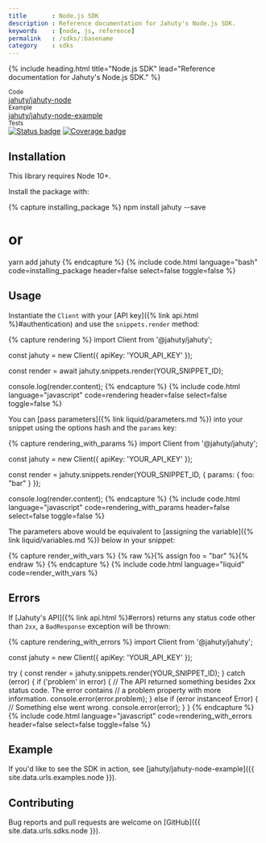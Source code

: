 ```yaml
---
title       : Node.js SDK
description : Reference documentation for Jahuty's Node.js SDK.
keywords    : [node, js, reference]
permalink   : /sdks/:basename
category    : sdks
---
```


{% include heading.html title="Node.js SDK" lead="Reference documentation for Jahuty's Node.js SDK." %}

<div class="card-group my-4">
  <div class="card">
    <div class="card-header py-2 px-3 text-muted">
      <small>Code</small>
    </div>
    <div class="card-body py-2 px-3">
      <a class="stretched-link" href="{{ site.data.urls.sdks.node }}">jahuty/jahuty-node</a>
    </div>
  </div>
  <div class="card">
    <div class="card-header py-2 px-3 text-muted">
      <small>Example</small>
    </div>
    <div class="card-body py-2 px-3">
      <a class="stretched-link" href="{{ site.data.urls.examples.node }}">jahuty/jahuty-node-example</a>
    </div>
  </div>
  <div class="card">
    <div class="card-header py-2 px-3 text-muted">
      <small>Tests</small>
    </div>
    <div class="card-body p-2 px-3">
      <a href="https://circleci.com/gh/jahuty/jahuty-node"><img src="https://circleci.com/gh/jahuty/jahuty-node.svg?style=svg" alt="Status badge"/></a> <a href="https://codecov.io/gh/jahuty/jahuty-node"><img src="https://codecov.io/gh/jahuty/jahuty-node/branch/master/graph/badge.svg?token=XELPI4FWMI" alt="Coverage badge"/></a>
    </div>
  </div>
</div>

## Installation

This library requires Node 10+.

Install the package with:

{% capture installing_package %}
npm install jahuty --save
# or
yarn add jahuty
{% endcapture %}
{% include code.html language="bash" code=installing_package header=false select=false toggle=false %}

## Usage

Instantiate the `Client` with your [API key]({% link api.html %}#authentication) and use the `snippets.render` method:

{% capture rendering %}
import Client from '@jahuty/jahuty';

const jahuty = new Client({ apiKey: 'YOUR_API_KEY' });

const render = await jahuty.snippets.render(YOUR_SNIPPET_ID);

console.log(render.content);
{% endcapture %}
{% include code.html language="javascript" code=rendering header=false select=false toggle=false %}

You can [pass parameters]({% link liquid/parameters.md %}) into your snippet using the options hash and the `params` key:

{% capture rendering_with_params %}
import Client from '@jahuty/jahuty';

const jahuty = new Client({ apiKey: 'YOUR_API_KEY' });

const render = jahuty.snippets.render(YOUR_SNIPPET_ID, {
  params: { foo: "bar" }
});

console.log(render.content);
{% endcapture %}
{% include code.html language="javascript" code=rendering_with_params header=false select=false toggle=false %}

The parameters above would be equivalent to [assigning the variable]({% link liquid/variables.md %}) below in your snippet:

{% capture render_with_vars %}
{% raw %}{% assign foo = "bar" %}{% endraw %}
{% endcapture %}
{% include code.html language="liquid" code=render_with_vars %}

## Errors

If [Jahuty's API]({% link api.html %}#errors) returns any status code other than `2xx`, a `BadResponse` exception will be thrown:

{% capture rendering_with_errors %}
import Client from '@jahuty/jahuty';

const jahuty = new Client({ apiKey: 'YOUR_API_KEY' });

try {
  const render = jahuty.snippets.render(YOUR_SNIPPET_ID);
} catch (error) {
  if ('problem' in error) {
    // The API returned something besides 2xx status code. The error contains
    // a problem property with more information.
    console.error(error.problem);
  } else if (error instanceof Error) {
    // Something else went wrong.
    console.error(error);
  }
}
{% endcapture %}
{% include code.html language="javascript" code=rendering_with_errors header=false select=false toggle=false %}

## Example

If you'd like to see the SDK in action, see [jahuty/jahuty-node-example]({{ site.data.urls.examples.node }}).

## Contributing

Bug reports and pull requests are welcome on [GitHub]({{ site.data.urls.sdks.node }}).
